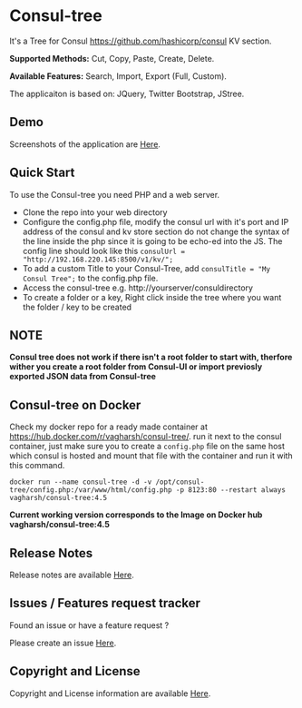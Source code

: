 # Consul-tree

It's a Tree for Consul https://github.com/hashicorp/consul KV section.

**Supported Methods:** Cut, Copy, Paste, Create, Delete.

**Available Features:** Search, Import, Export (Full, Custom).

The applicaiton is based on: 
JQuery, Twitter Bootstrap, JStree.

Demo
------
Screenshots of the application are [Here](https://github.com/vagharsh/consul-tree/blob/master/demo.md).

Quick Start
-----------
To use the Consul-tree you need PHP and a web server.

- Clone the repo into your web directory 
- Configure the config.php file, modify the consul url with it's port and IP address of the consul and kv store section
do not change the syntax of the line inside the php since it is going to be echo-ed into the JS.
The config line should look like this
`consulUrl = "http://192.168.220.145:8500/v1/kv/";`
- To add a custom Title to your Consul-Tree, add `consulTitle = "My Consul Tree";` to the config.php file.
- Access the consul-tree e.g. http://yourserver/consuldirectory
- To create a folder or a key, Right click inside the tree where you want the folder / key to be created

NOTE
------
**Consul tree does not work if there isn't a root folder to start with, therfore wither you create a root folder from Consul-UI or import previosly exported JSON data from Consul-tree**

Consul-tree on Docker
-----------
Check my docker repo for a ready made container at https://hub.docker.com/r/vagharsh/consul-tree/.
run it next to the consul container, just make sure you to create a `config.php` file on the same host which consul is hosted and mount that file with the container and run it with this command. 

`docker run --name consul-tree -d -v /opt/consul-tree/config.php:/var/www/html/config.php -p 8123:80 --restart always vagharsh/consul-tree:4.5`

**Current working version corresponds to the Image on Docker hub vagharsh/consul-tree:4.5**


Release Notes 
---------
Release notes are available [Here](https://github.com/vagharsh/consul-tree/blob/master/release.md).


Issues / Features request tracker
-----------
Found an issue or have a feature request ?

Please create an issue [Here](https://github.com/vagharsh/consul-tree/issues).


Copyright and License
---------------------
Copyright and License information are available [Here](https://github.com/vagharsh/consul-tree/blob/master/LICENSE).
